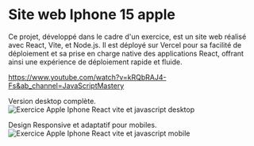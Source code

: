 # Site web Iphone 15 apple

Ce projet, développé dans le cadre d'un exercice, est un site web réalisé avec React, Vite, et Node.js. 
Il est déployé sur Vercel pour sa facilité de déploiement et sa prise en charge native des applications React, offrant ainsi une expérience de déploiement rapide et fluide.

https://www.youtube.com/watch?v=kRQbRAJ4-Fs&ab_channel=JavaScriptMastery

Version desktop complète.
![Exercice Apple Iphone React vite et javascript desktop](https://github.com/BaptisteChevassus/apple-iphone-15-website/assets/170626044/2fd20214-318d-4d4d-99df-ce31be0bc7d4)

Design Responsive et adaptatif pour mobiles.
![Exercice Apple Iphone React vite et javascript mobile](https://github.com/BaptisteChevassus/apple-iphone-15-website/assets/170626044/d745b9cf-56d9-48ab-bb6e-b5723ef62d0d)
